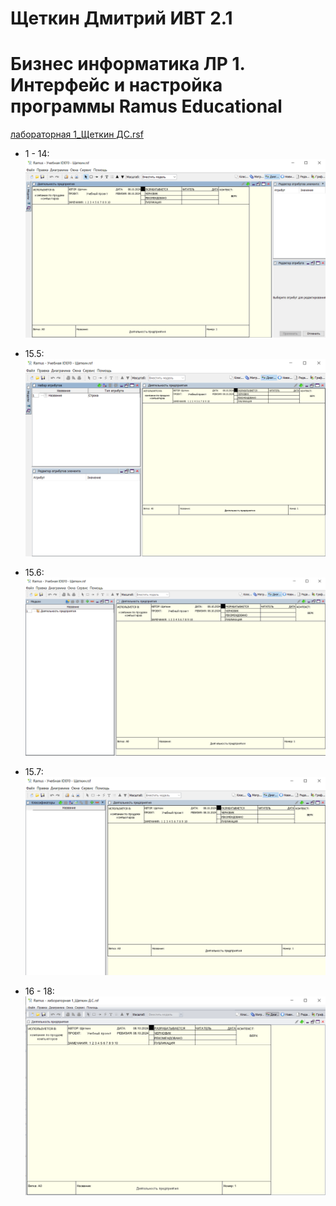 # Щеткин Дмитрий ИВТ 2.1
# Бизнес информатика ЛР 1. Интерфейс и настройка программы Ramus Educational

[лабораторная 1_Щеткин ДС.rsf](lab1.rsf)

- 1 - 14:
![](photos/1.png)

- 15.5:
![](photos/2.png)

- 15.6:
![](photos/3.png)

- 15.7:
![](photos/4.png)

- 16 - 18:
![](photos/5.png)
